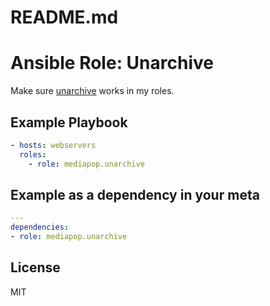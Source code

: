 # README.md
# Ansible Role: Unarchive

Make sure [unarchive](https://docs.ansible.com/ansible/unarchive_module.html) works in my roles.

## Example Playbook

```yml
- hosts: webservers
  roles:
    - role: mediapop.unarchive
```
        
## Example as a dependency in your meta


```yml
---
dependencies:
- role: mediapop.unarchive
```

## License

MIT
